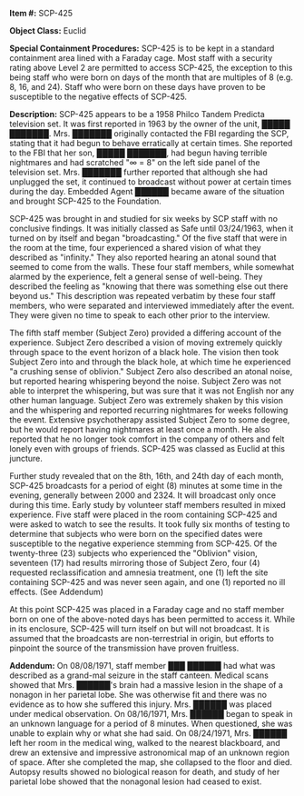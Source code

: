 **Item #:** SCP-425

**Object Class:** Euclid

**Special Containment Procedures:** SCP-425 is to be kept in a standard containment area lined with a Faraday cage. Most staff with a security rating above Level 2 are permitted to access SCP-425, the exception to this being staff who were born on days of the month that are multiples of 8 (e.g. 8, 16, and 24). Staff who were born on these days have proven to be susceptible to the negative effects of SCP-425.

**Description:** SCP-425 appears to be a 1958 Philco Tandem Predicta television set. It was first reported in 1963 by the owner of the unit, █████ ███████. Mrs. ███████ originally contacted the FBI regarding the SCP, stating that it had begun to behave erratically at certain times. She reported to the FBI that her son, █████ ███████, had begun having terrible nightmares and had scratched "∞ = 8" on the left side panel of the television set. Mrs. ███████ further reported that although she had unplugged the set, it continued to broadcast without power at certain times during the day. Embedded Agent ██████ became aware of the situation and brought SCP-425 to the Foundation.

SCP-425 was brought in and studied for six weeks by SCP staff with no conclusive findings. It was initially classed as Safe until 03/24/1963, when it turned on by itself and began "broadcasting." Of the five staff that were in the room at the time, four experienced a shared vision of what they described as "infinity." They also reported hearing an atonal sound that seemed to come from the walls. These four staff members, while somewhat alarmed by the experience, felt a general sense of well-being. They described the feeling as "knowing that there was something else out there beyond us." This description was repeated verbatim by these four staff members, who were separated and interviewed immediately after the event. They were given no time to speak to each other prior to the interview.

The fifth staff member (Subject Zero) provided a differing account of the experience. Subject Zero described a vision of moving extremely quickly through space to the event horizon of a black hole. The vision then took Subject Zero into and through the black hole, at which time he experienced "a crushing sense of oblivion." Subject Zero also described an atonal noise, but reported hearing whispering beyond the noise. Subject Zero was not able to interpret the whispering, but was sure that it was not English nor any other human language. Subject Zero was extremely shaken by this vision and the whispering and reported recurring nightmares for weeks following the event. Extensive psychotherapy assisted Subject Zero to some degree, but he would report having nightmares at least once a month. He also reported that he no longer took comfort in the company of others and felt lonely even with groups of friends. SCP-425 was classed as Euclid at this juncture.

Further study revealed that on the 8th, 16th, and 24th day of each month, SCP-425 broadcasts for a period of eight (8) minutes at some time in the evening, generally between 2000 and 2324. It will broadcast only once during this time. Early study by volunteer staff members resulted in mixed experience. Five staff were placed in the room containing SCP-425 and were asked to watch to see the results. It took fully six months of testing to determine that subjects who were born on the specified dates were susceptible to the negative experience stemming from SCP-425. Of the twenty-three (23) subjects who experienced the "Oblivion" vision, seventeen (17) had results mirroring those of Subject Zero, four (4) requested reclassification and amnesia treatment, one (1) left the site containing SCP-425 and was never seen again, and one (1) reported no ill effects. (See Addendum)

At this point SCP-425 was placed in a Faraday cage and no staff member born on one of the above-noted days has been permitted to access it. While in its enclosure, SCP-425 will turn itself on but will not broadcast. It is assumed that the broadcasts are non-terrestrial in origin, but efforts to pinpoint the source of the transmission have proven fruitless.

**Addendum:** On 08/08/1971, staff member ███ ██████ had what was described as a grand-mal seizure in the staff canteen. Medical scans showed that Mrs. ██████'s brain had a massive lesion in the shape of a nonagon in her parietal lobe. She was otherwise fit and there was no evidence as to how she suffered this injury. Mrs. ██████ was placed under medical observation. On 08/16/1971, Mrs. ██████ began to speak in an unknown language for a period of 8 minutes. When questioned, she was unable to explain why or what she had said. On 08/24/1971, Mrs. ██████ left her room in the medical wing, walked to the nearest blackboard, and drew an extensive and impressive astronomical map of an unknown region of space. After she completed the map, she collapsed to the floor and died. Autopsy results showed no biological reason for death, and study of her parietal lobe showed that the nonagonal lesion had ceased to exist.